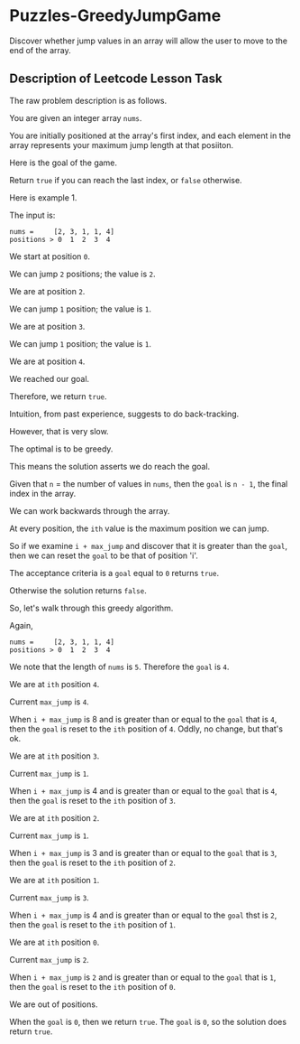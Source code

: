 # Puzzles-GreedyJumpGame

Discover whether jump values in an array will allow the user to move to the end of the array.

## Description of Leetcode Lesson Task

The raw problem description is as follows.

You are given an integer array `nums`.

You are initially positioned at the array's first index,
and each element in the array represents your maximum
jump length at that posiiton.

Here is the goal of the game.

Return `true` if you can reach the last index,
or `false` otherwise.

Here is example 1.

The input is:

```
nums =     [2, 3, 1, 1, 4]
positions > 0  1  2  3  4
```
We start at position `0`.

We can jump `2` positions; the value is `2`.

We are at position `2`.

We can jump `1` position; the value is `1`.

We are at position `3`.

We can jump `1` position; the value is `1`.

We are at position `4`.

We reached our goal.

Therefore, we return `true`.

Intuition, from past experience, suggests to do back-tracking.

However, that is very slow.

The optimal is to be greedy.

This means the solution asserts we do reach the goal.

Given that `n` = the number of values in `nums`,
then the `goal` is `n - 1`, the final index in the array.

We can work backwards through the array.

At every position, the `ith` value is the maximum position we can jump.

So if we examine `i + max_jump` and discover that it is greater than the `goal`,
then we can reset the `goal` to be that of position 'i'.

The acceptance criteria is a `goal` equal to `0` returns `true`.

Otherwise the solution returns `false`.

So, let's walk through this greedy algorithm.

Again, 

```
nums =     [2, 3, 1, 1, 4]
positions > 0  1  2  3  4
```

We note that the length of `nums` is `5`. Therefore the `goal` is `4`.

We are at `ith` position `4`.

Current `max_jump` is `4`.

When `i + max_jump` is 8 and is greater than or equal to the `goal` that is `4`,
then the `goal` is reset to the `ith` position of `4`. Oddly, no change, but that's ok.

We are at `ith` position `3`.

Current `max_jump` is `1`.

When `i + max_jump` is 4 and is greater than or equal to the `goal` that is `4`,
then the `goal` is reset to the `ith` position of `3`.

We are at `ith` position `2`.

Current `max_jump` is `1`.

When `i + max_jump` is 3 and is greater than or equal to the `goal` that is `3`,
then the `goal` is reset to the `ith` position of `2`.

We are at `ith` position `1`.

Current `max_jump` is `3`.

When `i + max_jump` is 4 and is greater than or equal to the `goal` thst is `2`,
then the `goal` is reset to the `ith` position of `1`.

We are at `ith` position `0`.

Current `max_jump` is `2`.

When `i + max_jump` is `2` and is greater than or equal to the `goal` that is `1`,
then the `goal` is reset to the `ith` position of `0`.

We are out of positions.

When the `goal` is `0`, then we return `true`.
The `goal` is `0`, so the solution does return `true`.
